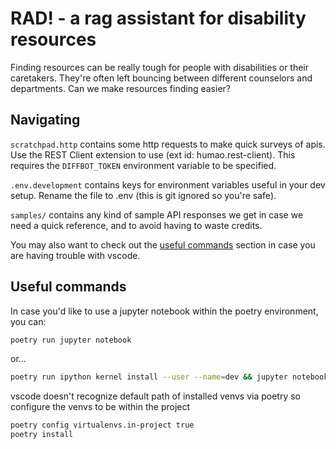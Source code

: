 # RAD! - a rag assistant for disability resources

Finding resources can be really tough for people with disabilities or their caretakers. They're often left bouncing between different counselors and departments. Can we make resources finding easier?


## Navigating

`scratchpad.http` contains some http requests to make quick surveys of apis.
Use the REST Client extension to use (ext id: humao.rest-client). This requires
the `DIFFBOT_TOKEN` environment variable to be specified.

`.env.development` contains keys for environment variables useful in your
dev setup. Rename the file to .env (this is git ignored so you're safe).

`samples/` contains any kind of sample API responses we get in case we need
a quick reference, and to avoid having to waste credits.

You may also want to check out the [useful commands](#useful-commands) section
in case you are having trouble with vscode.

## Useful commands
In case you'd like to use a jupyter notebook within the poetry environment, you can:
```bash
poetry run jupyter notebook
```
or...
```bash
poetry run ipython kernel install --user --name=dev && jupyter notebook
```

vscode doesn't recognize default path of installed venvs via poetry so configure
the venvs to be within the project
```bash
poetry config virtualenvs.in-project true
poetry install
```
